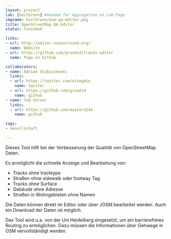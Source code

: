 ```yaml
---
layout: project
lab: [heilbronn] #needed for Aggregation on Lab-Page
imgname: heilbronn/osm-qa-editor.png
title: OpenStreetMap QA Editor
status: Finished

links:
- url: http://editor.osmsurround.org/
  name: Website
- url: https://github.com/grundid/tracks-editor
  name: Page on Github

collaborators:
- name: Adrian Stabiszewski
  links:
  - url: https://twitter.com/nitegate
    name: twitter
  - url: https://github.com/grundid
    name: github
- name: Tom Görner
  links:
  - url: https://github.com/masterX244
    name: github

tags:
- Gesellschaft

---
```


Dieses Tool hilft bei der Verbesserung der Qualität von OpenStreetMap Daten.

Es ermöglicht die schnelle Anzeige und Bearbeitung von:
<ul>
    <li>Tracks ohne tracktype</li>
    <li>Straßen ohne sidewalk oder footway Tag</li>
    <li>Tracks ohne Surface</li>
    <li>Gebäude ohne Adresse</li>
    <li>Straßen in Wohngebieten ohne Namen</li>
</ul>

Die Daten können direkt im Editor oder über JOSM bearbeitet werden. Auch ein Download der Daten ist möglich.

Das Tool wird u.a. von der Uni Heidelberg eingesetzt, um ein barrierefreies Routing zu ermöglichen. Dazu müssen  die Informationen über Gehwege in OSM vervollständigt werden.
